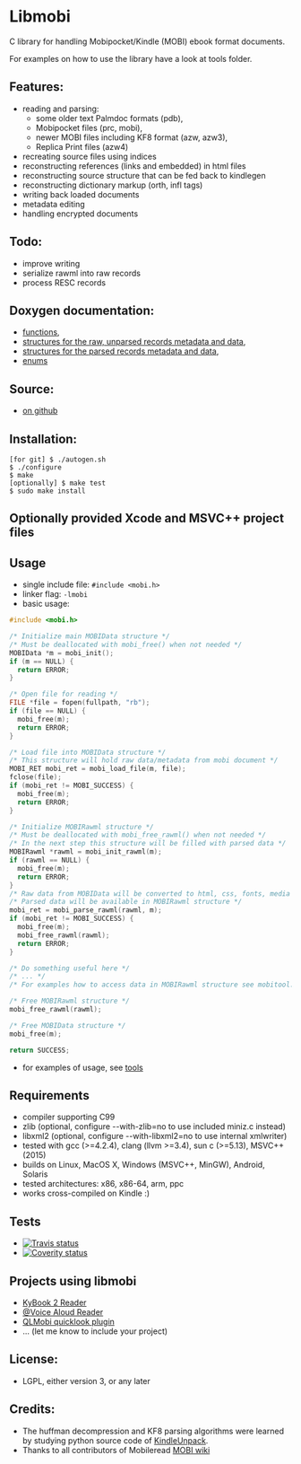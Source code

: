 # Libmobi

C library for handling Mobipocket/Kindle (MOBI) ebook format documents.

For examples on how to use the library have a look at tools folder.

## Features:
- reading and parsing: 
  - some older text Palmdoc formats (pdb), 
  - Mobipocket files (prc, mobi), 
  - newer MOBI files including KF8 format (azw, azw3),
  - Replica Print files (azw4)
- recreating source files using indices
- reconstructing references (links and embedded) in html files
- reconstructing source structure that can be fed back to kindlegen
- reconstructing dictionary markup (orth, infl tags)
- writing back loaded documents
- metadata editing
- handling encrypted documents

## Todo:
- improve writing
- serialize rawml into raw records
- process RESC records

## Doxygen documentation:
- [functions](http://www.fabiszewski.net/libmobi/group__mobi__export.html),
- [structures for the raw, unparsed records metadata and data](http://www.fabiszewski.net/libmobi/group__raw__structs.html),
- [structures for the parsed records metadata and data](http://www.fabiszewski.net/libmobi/group__parsed__structs.html),
- [enums](http://www.fabiszewski.net/libmobi/group__mobi__enums.html)

## Source:
- [on github](https://github.com/bfabiszewski/libmobi/)

## Installation:

    [for git] $ ./autogen.sh
    $ ./configure
    $ make
    [optionally] $ make test
    $ sudo make install

## Optionally provided Xcode and MSVC++ project files

## Usage
- single include file: `#include <mobi.h>`
- linker flag: `-lmobi`
- basic usage:
```c
#include <mobi.h>

/* Initialize main MOBIData structure */
/* Must be deallocated with mobi_free() when not needed */
MOBIData *m = mobi_init();
if (m == NULL) { 
  return ERROR; 
}

/* Open file for reading */
FILE *file = fopen(fullpath, "rb");
if (file == NULL) {
  mobi_free(m);
  return ERROR;
}

/* Load file into MOBIData structure */
/* This structure will hold raw data/metadata from mobi document */
MOBI_RET mobi_ret = mobi_load_file(m, file);
fclose(file);
if (mobi_ret != MOBI_SUCCESS) { 
  mobi_free(m);
  return ERROR;
}

/* Initialize MOBIRawml structure */
/* Must be deallocated with mobi_free_rawml() when not needed */
/* In the next step this structure will be filled with parsed data */
MOBIRawml *rawml = mobi_init_rawml(m);
if (rawml == NULL) {
  mobi_free(m);
  return ERROR;
}
/* Raw data from MOBIData will be converted to html, css, fonts, media resources */
/* Parsed data will be available in MOBIRawml structure */
mobi_ret = mobi_parse_rawml(rawml, m);
if (mobi_ret != MOBI_SUCCESS) {
  mobi_free(m);
  mobi_free_rawml(rawml);
  return ERROR;
}

/* Do something useful here */
/* ... */
/* For examples how to access data in MOBIRawml structure see mobitool.c */

/* Free MOBIRawml structure */
mobi_free_rawml(rawml);

/* Free MOBIData structure */
mobi_free(m);

return SUCCESS;
```
- for examples of usage, see [tools](https://github.com/bfabiszewski/libmobi/tree/public/tools)


## Requirements
- compiler supporting C99
- zlib (optional, configure --with-zlib=no to use included miniz.c instead)
- libxml2 (optional, configure --with-libxml2=no to use internal xmlwriter)
- tested with gcc (>=4.2.4), clang (llvm >=3.4), sun c (>=5.13), MSVC++ (2015)
- builds on Linux, MacOS X, Windows (MSVC++, MinGW), Android, Solaris
- tested architectures: x86, x86-64, arm, ppc
- works cross-compiled on Kindle :)

## Tests
- [![Travis status](https://travis-ci.org/bfabiszewski/libmobi.svg?branch=public)](https://travis-ci.org/bfabiszewski/libmobi)
- [![Coverity status](https://scan.coverity.com/projects/3521/badge.svg)](https://scan.coverity.com/projects/3521)

## Projects using libmobi
- [KyBook 2 Reader](http://kybook-reader.com)
- [@Voice Aloud Reader](http://www.hyperionics.com/atVoice/)
- [QLMobi quicklook plugin](https://github.com/bfabiszewski/QLMobi/tree/master/QLMobi)
- ... (let me know to include your project)

## License:
- LGPL, either version 3, or any later

## Credits:
- The huffman decompression and KF8 parsing algorithms were learned by studying python source code of [KindleUnpack](https://github.com/kevinhendricks/KindleUnpack).
- Thanks to all contributors of Mobileread [MOBI wiki](http://wiki.mobileread.com/wiki/MOBI)
